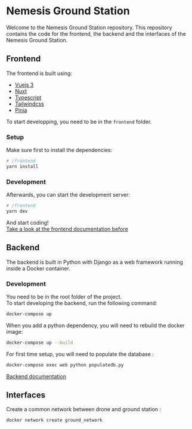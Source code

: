 # Nemesis Ground Station
Welcome to the Nemesis Ground Station repository.
This repository contains the code for the frontend, the backend and the interfaces of the Nemesis Ground Station.

## Frontend
The frontend is built using:
- [Vuejs 3](https://vuejs.org/)
- [Nuxt](https://nuxtjs.org/)
- [Typescript](https://www.typescriptlang.org/)
- [Tailwindcss](https://tailwindcss.com/)
- [Pinia](https://pinia.vuejs.org/)

To start developping, you need to be in the `frontend` folder.
### Setup
Make sure first to install the dependencies:

```bash
# /frontend
yarn install
```

### Development 
Afterwards, you can start the development server:
```bash
# /frontend
yarn dev
```
And start coding!<br>
[Take a look at the frontend documentation before](frontend/README.md)

## Backend
The backend is built in Python with Django as a web framework running inside a Docker container.

### Development
You need to be in the root folder of the project.
<br>
To start developing the backend, run the following command:
```bash
docker-compose up
```

When you add a python dependency, you will need to rebuild the docker image:
```bash
docker-compose up --build
```

For first time setup, you will need to populate the database :
```bash
docker-compose exec web python populatedb.py
```
[Backend documentation](backend/README.md)

## Interfaces
Create a common network between drone and ground station :
```bash
docker network create ground_network
```